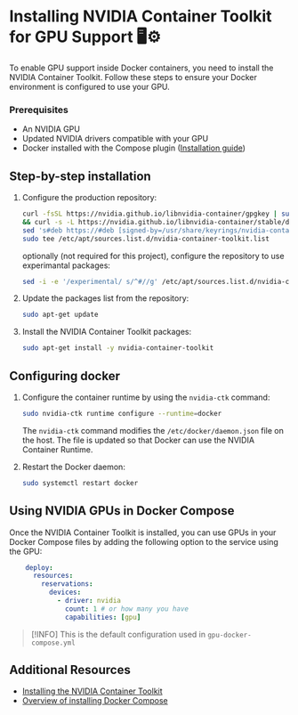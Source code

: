 # Installing NVIDIA Container Toolkit for GPU Support 🖥️⚙️

To enable GPU support inside Docker containers, you need to install the NVIDIA Container Toolkit. Follow these steps to ensure your Docker environment is configured to use your GPU.

### Prerequisites
- An NVIDIA GPU
- Updated NVIDIA drivers compatible with your GPU
- Docker installed with the Compose plugin ([Installation guide](https://docs.docker.com/compose/install/))

## Step-by-step installation
1. Configure the production repository:
    ```bash
    curl -fsSL https://nvidia.github.io/libnvidia-container/gpgkey | sudo gpg --dearmor -o /usr/share/keyrings/nvidia-container-toolkit-keyring.gpg \
    && curl -s -L https://nvidia.github.io/libnvidia-container/stable/deb/nvidia-container-toolkit.list | \
    sed 's#deb https://#deb [signed-by=/usr/share/keyrings/nvidia-container-toolkit-keyring.gpg] https://#g' | \
    sudo tee /etc/apt/sources.list.d/nvidia-container-toolkit.list
    ```

    optionally (not required for this project), configure the repository to use experimantal packages:
    ```bash
    sed -i -e '/experimental/ s/^#//g' /etc/apt/sources.list.d/nvidia-container-toolkit.list
    ```

1. Update the packages list from the repository:
    ```bash
    sudo apt-get update
    ```

1. Install the NVIDIA Container Toolkit packages:
    ```bash
    sudo apt-get install -y nvidia-container-toolkit
    ```

## Configuring docker
1. Configure the container runtime by using the `nvidia-ctk` command:
    ```bash
    sudo nvidia-ctk runtime configure --runtime=docker
    ```
    The `nvidia-ctk` command modifies the `/etc/docker/daemon.json` file on the host. The file is updated so that Docker can use the NVIDIA Container Runtime.

1. Restart the Docker daemon:
    ```bash
    sudo systemctl restart docker
    ```

## Using NVIDIA GPUs in Docker Compose
Once the NVIDIA Container Toolkit is installed, you can use GPUs in your Docker Compose files by adding the following option to the service using the GPU:
```yaml
    deploy:
      resources:
        reservations:
          devices:
            - driver: nvidia
              count: 1 # or how many you have
              capabilities: [gpu]
```
>[!INFO] 
> This is the default configuration used in `gpu-docker-compose.yml`

## Additional Resources
- [Installing the NVIDIA Container Toolkit](https://docs.nvidia.com/datacenter/cloud-native/container-toolkit/latest/install-guide.html)
- [Overview of installing Docker Compose](https://docs.docker.com/compose/install/)
